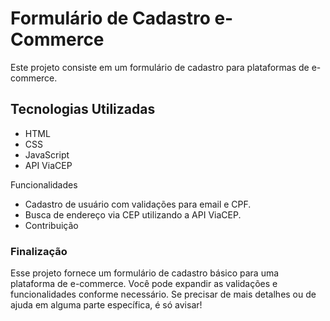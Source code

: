 # Formulário de Cadastro e-Commerce

Este projeto consiste em um formulário de cadastro para plataformas de e-commerce.

## Tecnologias Utilizadas

- HTML
- CSS
- JavaScript
- API ViaCEP

Funcionalidades
* Cadastro de usuário com validações para email e CPF.
* Busca de endereço via CEP utilizando a API ViaCEP.
* Contribuição

### Finalização
Esse projeto fornece um formulário de cadastro básico para uma plataforma de e-commerce. Você pode expandir as validações e funcionalidades conforme necessário. Se precisar de mais detalhes ou de ajuda em alguma parte específica, é só avisar!



